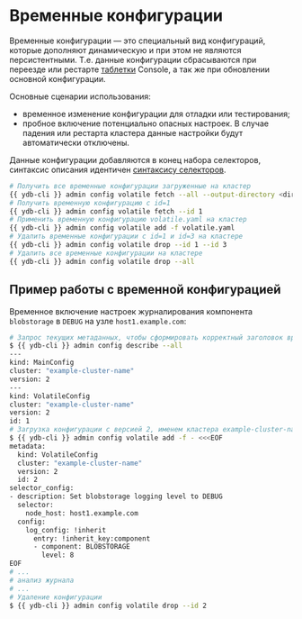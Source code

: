 # Временные конфигурации

Временные конфигурации — это специальный вид конфигураций, которые дополняют динамическую и при этом не являются персистентными. Т.е. данные конфигурации сбрасываются при переезде или рестарте [таблетки](../../concepts/cluster/common_scheme_ydb.md#tablets) Console, а так же при обновлении основной конфигурации.

Основные сценарии использования:
- временное изменение конфигурации для отладки или тестирования;
- пробное включение потенциально опасных настроек. В случае падения или рестарта кластера данные настройки будут автоматически отключены.

Данные конфигурации добавляются в конец набора селекторов, синтаксис описания идентичен [синтаксису селекторов](./dynamic-config-selectors.md).

```bash
# Получить все временные конфигурации загруженные на кластер
{{ ydb-cli }} admin config volatile fetch --all --output-directory <dir>
# Получить временную конфигурацию с id=1
{{ ydb-cli }} admin config volatile fetch --id 1
# Применить временную конфигурацию volatile.yaml на кластер
{{ ydb-cli }} admin config volatile add -f volatile.yaml
# Удалить временные конфигурации с id=1 и id=3 на кластере
{{ ydb-cli }} admin config volatile drop --id 1 --id 3
# Удалить все временные конфигурации на кластере
{{ ydb-cli }} admin config volatile drop --all
```

## Пример работы с временной конфигурацией

Временное включение настроек журналирования компонента `blobstorage` в `DEBUG` на узле `host1.example.com`:
```bash
# Запрос текущих метаданных, чтобы сформировать корректный заголовок временной конфигурации
$ {{ ydb-cli }} admin config describe --all
---
kind: MainConfig
cluster: "example-cluster-name"
version: 2
---
kind: VolatileConfig
cluster: "example-cluster-name"
version: 2
id: 1
# Загрузка конфигурации с версией 2, именем кластера example-cluster-name и идентификатором 2
$ {{ ydb-cli }} admin config volatile add -f - <<<EOF
metadata:
  kind: VolatileConfig
  cluster: "example-cluster-name"
  version: 2
  id: 2
selector_config:
- description: Set blobstorage logging level to DEBUG
  selector:
    node_host: host1.example.com
  config:
    log_config: !inherit
      entry: !inherit_key:component
      - component: BLOBSTORAGE
        level: 8
EOF
# ...
# анализ журнала
# ...
# Удаление конфигурации
$ {{ ydb-cli }} admin config volatile drop --id 2
```
